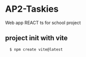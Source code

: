 # AP2-Taskies
Web app REACT ts for school project

## project init with vite
```
  $ npm create vite@latest
```
